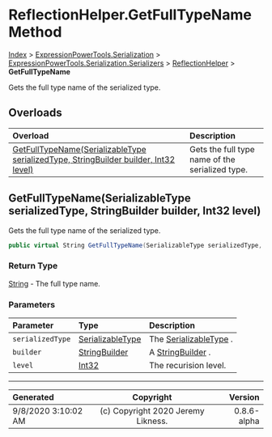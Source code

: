 ﻿# ReflectionHelper.GetFullTypeName Method

[Index](../index.md) > [ExpressionPowerTools.Serialization](ExpressionPowerTools.Serialization.a.md) > [ExpressionPowerTools.Serialization.Serializers](ExpressionPowerTools.Serialization.Serializers.n.md) > [ReflectionHelper](ExpressionPowerTools.Serialization.Serializers.ReflectionHelper.cs.md) > **GetFullTypeName**

Gets the full type name of the serialized type.

## Overloads

| Overload | Description |
| :-- | :-- |
| [GetFullTypeName(SerializableType serializedType, StringBuilder builder, Int32 level)](#getfulltypenameserializabletype-serializedtype-stringbuilder-builder-int32-level) | Gets the full type name of the serialized type. |
## GetFullTypeName(SerializableType serializedType, StringBuilder builder, Int32 level)

Gets the full type name of the serialized type.

```csharp
public virtual String GetFullTypeName(SerializableType serializedType, StringBuilder builder, Int32 level)
```

### Return Type

 [String](https://docs.microsoft.com/dotnet/api/system.string)  - The full type name.

### Parameters

| Parameter | Type | Description |
| :-- | :-- | :-- |
| `serializedType` | [SerializableType](ExpressionPowerTools.Serialization.Serializers.SerializableType.cs.md) | The [SerializableType](ExpressionPowerTools.Serialization.Serializers.SerializableType.cs.md) . |
| `builder` | [StringBuilder](https://docs.microsoft.com/dotnet/api/system.text.stringbuilder) | A [StringBuilder](https://docs.microsoft.com/dotnet/api/system.text.stringbuilder) . |
| `level` | [Int32](https://docs.microsoft.com/dotnet/api/system.int32) | The recurision level. |



---

| Generated | Copyright | Version |
| :-- | :-: | --: |
| 9/8/2020 3:10:02 AM | (c) Copyright 2020 Jeremy Likness. | 0.8.6-alpha |
